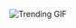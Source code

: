 
<!-- GIF_SECTION -->
![Trending GIF](https://media1.giphy.com/media/v1.Y2lkPThiYjIxNzcyczlydWM3ZHpha2lxNDBuNmxxanRiOWtyejYxOGN1aDNjcGtnMDZtcSZlcD12MV9naWZzX3NlYXJjaCZjdD1n/bGgsc5mWoryfgKBx1u/giphy.gif)
<!-- END_GIF_SECTION -->
